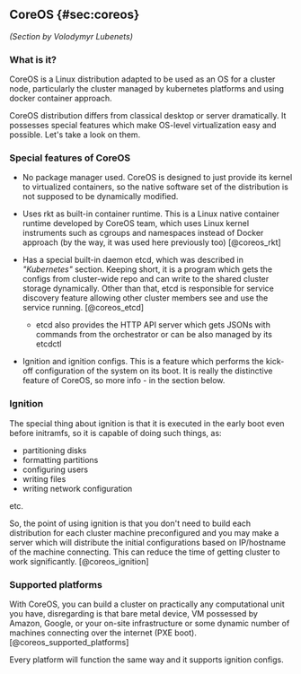 
## CoreOS {#sec:coreos}

_(Section by Volodymyr Lubenets)_

### What is it?

CoreOS is a Linux distribution adapted to be used as an OS for a cluster node, particularly the cluster managed by kubernetes platforms and using docker
container approach.

CoreOS distribution differs from classical desktop or server dramatically. It possesses special features which make OS-level virtualization easy and 
possible. Let's take a look on them.

### Special features of CoreOS

* No package manager used. CoreOS is designed to just provide its kernel to virtualized containers, so the native software set of the distribution is not
supposed to be dynamically modified.
* Uses rkt as built-in container runtime. This is a Linux native container runtime developed by CoreOS team, which uses Linux kernel instruments such as cgroups and namespaces instead of Docker approach (by the way, it was used here previously too) [@coreos_rkt]
* Has a special built-in daemon etcd, which was described in *"Kubernetes"* section. Keeping short, it is a program which gets the configs from cluster-wide 
repo and can write to the shared cluster storage dynamically. Other than that, etcd is responsible for service discovery feature allowing other cluster 
members see and use the service running. [@coreos_etcd]
  
  * etcd also provides the HTTP API server which gets JSONs with commands from the orchestrator or can be also managed by its etcdctl

* Ignition and ignition configs. This is a feature which performs the kick-off configuration of the system on its boot. It is really the distinctive feature 
of CoreOS, so more info - in the section below.

### Ignition

The special thing about ignition is that it is executed in the early boot even before initramfs, so it is capable of doing 
such things, as:

* partitioning disks
* formatting partitions
* configuring users
* writing files
* writing network configuration

etc.

So, the point of using ignition is that you don't need to build each distribution for each cluster machine preconfigured and you may make a server which 
will distribute the initial configurations based on IP/hostname of the machine connecting. 
This can reduce the time of getting cluster to work significantly. [@coreos_ignition]

### Supported platforms

With CoreOS, you can build a cluster on practically any computational unit you have, disregarding is that bare metal device, VM possessed by Amazon, 
Google, or your on-site infrastructure or some dynamic number of machines connecting over the internet (PXE boot). [@coreos_supported_platforms]

Every platform will function the same way and it supports ignition configs.
